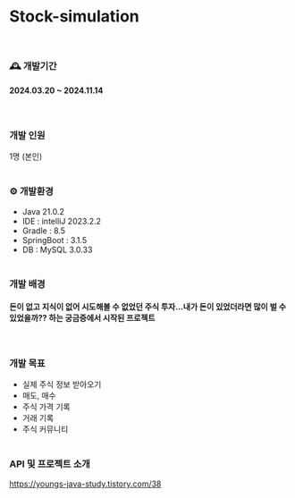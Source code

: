 # Stock-simulation
</br>

### 🕰️ 개발기간
#### 2024.03.20 ~ 2024.11.14
</br>

### 개발 인원
1명 (본인)
</br></br>

### ⚙️ 개발환경
- Java 21.0.2
- IDE : intelliJ 2023.2.2
- Gradle : 8.5
- SpringBoot : 3.1.5
- DB : MySQL 3.0.33
</br></br>

### 개발 배경
#### 돈이 없고 지식이 없어 시도해볼 수 없었던 주식 투자...내가 돈이 있었더라면 많이 벌 수 있었을까?? 하는 궁금증에서 시작된 프로젝트
</br>

### 개발 목표
- 실제 주식 정보 받아오기
- 매도, 매수
- 주식 가격 기록
- 거래 기록
- 주식 커뮤니티
</br></br>

### API 및 프로젝트 소개
https://youngs-java-study.tistory.com/38
